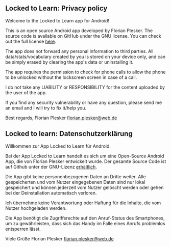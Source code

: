 ## Locked to Learn: Privacy policy

Welcome to the Locked to Learn app for Android!

This is an open source Android app developed by Florian Plesker. The source code is available on GitHub under the GNU license. You can check out the full license [here](https://github.com/ChargeIn/LockedToLearn/blob/master/LICENSE).

The app does not forward any personal information to third parties. All data/stats/vocabulary created by you is stored on your device only, and can be simply erased by clearing the app's data or uninstalling it.

The app requires the permission to check for phone calls to allow the phone to be unlocked without the lockscreen screen in case of a call.

I do not take any LIABILITY or RESPONSIBILITY for the content uploaded by the user of the app. 

If you find any security vulnerability or have any question, please send me an email and I will try to fix it/help you.

Best regards,
Florian Plesker
florian.plesker@web.de


## Locked to learn: Datenschutzerklärung

Willkommen zur App Locked to Learn für Android.

Bei der App Locked to Learn handelt es sich um eine Open-Source Android App, die von Florian Plesker entwickelt wurde. Der gesamte Source Code ist auf Github unter der GNU-Lizenz [erhältlich](https://github.com/ChargeIn/LockedToLearn/blob/master/LICENSE).

Die App gibt keine personenbezogenen Daten an Dritte weiter. Alle gespeicherten und vom Nutzer eingegebenen Daten sind nur lokal gespeichert und können jederzeit vom Nutzer gelöscht werden oder gehen bei der Deinstallation automatisch verloren.

Ich übernehme keine Verantwortung oder Haftung für die Inhalte, die vom Nutzer hochgeladen werden.

Die App benötigt die Zugriffsrechte auf den Anruf-Status des Smartphones, um zu gewährleisten, dass sich das Handy im Falle eines Anrufs problemlos entsperren lässt.

Viele Grüße
Florian Plesker
florian.plesker@web.de